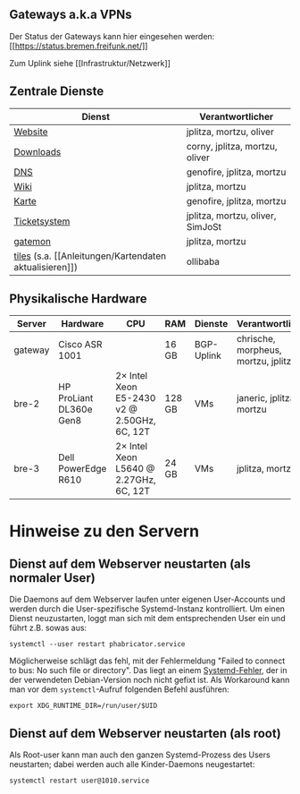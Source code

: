 ## Gateways a.k.a VPNs
Der Status der Gateways kann hier eingesehen werden: [[https://status.bremen.freifunk.net/]]

Zum Uplink siehe [[Infrastruktur/Netzwerk]]

## Zentrale Dienste

| Dienst                                 | Verantwortlicher          |
|----------------------------------------|---------------------------|
| [Website](https://ffhb.de)             | jplitza, mortzu, oliver   |
| [Downloads](https://downloads.ffhb.de) | corny, jplitza, mortzu, oliver  |
| [DNS](https://github.com/FreifunkBremen/ffhb-dns)  | genofire, jplitza, mortzu   |
| [Wiki](https://wiki.ffhb.de)           | jplitza, mortzu           |
| [Karte](https://map.ffhb.de)           | genofire, jplitza, mortzu |
| [Ticketsystem](https://tasks.ffhb.de)  | jplitza, mortzu, oliver, SimJoSt |
| [gatemon](https://status.ffhb.de)      | jplitza, mortzu           |
| [tiles](https://tiles.ffhb.de) (s.a. [[Anleitungen/Kartendaten aktualisieren]]) | ollibaba                  |


## Physikalische Hardware

| Server  | Hardware                | CPU                                         | RAM    | Dienste    | Verantwortlicher                      | Standort        |
|---------|-------------------------|---------------------------------------------|--------|------------|---------------------------------------|-----------------|
| gateway | Cisco ASR 1001          |                                             | 16 GB  | BGP-Uplink | chrische, morpheus, mortzu, jplitza | Bremen / LWLcom |
| bre-2   | HP ProLiant DL360e Gen8 | 2× Intel Xeon E5-2430 v2 @ 2.50GHz, 6C, 12T | 128 GB | VMs        | janeric, jplitza, mortzu          | Bremen / LWLcom |
| bre-3   | Dell PowerEdge R610     | 2× Intel Xeon L5640 @ 2.27GHz, 6C, 12T      | 24 GB  | VMs        | jplitza, mortzu                       | Bremen / LWLcom |


# Hinweise zu den Servern

## Dienst auf dem Webserver neustarten (als normaler User)
Die Daemons auf dem Webserver laufen unter eigenen User-Accounts und werden durch die User-spezifische Systemd-Instanz kontrolliert. Um einen Dienst neuzustarten, loggt man sich mit dem entsprechenden User ein und führt z.B. sowas aus:

`systemctl --user restart phabricator.service`

Möglicherweise schlägt das fehl, mit der Fehlermeldung "Failed to connect to bus: No such file or directory". Das liegt an einem [Systemd-Fehler](https://github.com/systemd/systemd/issues/4229), der in der verwendeten Debian-Version noch nicht gefixt ist. Als Workaround kann man vor dem `systemctl`-Aufruf folgenden Befehl ausführen:

`export XDG_RUNTIME_DIR=/run/user/$UID`

## Dienst auf dem Webserver neustarten (als root)
Als Root-user kann man auch den ganzen Systemd-Prozess des Users neustarten; dabei werden auch alle Kinder-Daemons neugestartet:

`systemctl restart user@1010.service`
